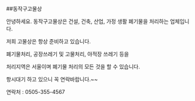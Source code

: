 ##동작구고물상

안녕하세요. 동작구고물상은 건설, 건축, 산업, 가정 생활 폐기물을 처리하는 업체입니다.

저희 고물상은 항상 준비하고 있습니다.

폐기물처리, 공장쓰레기 및 고물처리, 야적장 쓰레기 등을

처리지역은 서울이며 폐기물 처리의 모든 것을 할 수 있습니다.

항시대기 하고 있으니 꼭 연락바랍니다.~~

연락처 : 0505-355-4567
